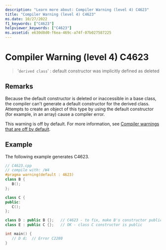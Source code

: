 ```yaml
---
description: "Learn more about: Compiler Warning (level 4) C4623"
title: "Compiler Warning (level 4) C4623"
ms.date: 10/27/2022
f1_keywords: ["C4623"]
helpviewer_keywords: ["C4623"]
ms.assetid: e630d8d0-f6ea-469c-a74f-07b027587225
---
```

# Compiler Warning (level 4) C4623

> '`derived class`' : default constructor was implicitly defined as deleted

## Remarks

Because the default constructor is deleted or inaccessible in a base class, the compiler can't generate a default constructor for the derived class. Attempts to create an object of this type by using the default constructor (for example, in an array) cause a compiler error.

This warning is off by default. For more information, see [Compiler warnings that are off by default](../../preprocessor/compiler-warnings-that-are-off-by-default.md).

## Example

The following example generates C4623.

```cpp
// C4623.cpp
// compile with: /W4
#pragma warning(default : 4623)
class B {
   B();
};

class C {
public:
   C();
};

class D : public B {};   // C4623 - to fix, make B's constructor public
class E : public C {};   // OK - class C constructor is public

int main() {
   // D d;  // Error C2280
}
```
